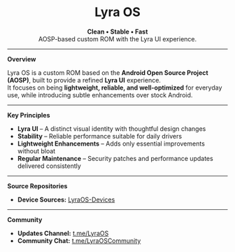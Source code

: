 <h1 align="center">Lyra OS</h1>

<p align="center">
  <strong>Clean • Stable • Fast</strong><br/>
  AOSP-based custom ROM with the Lyra UI experience.
</p>

---

**Overview**

Lyra OS is a custom ROM based on the **Android Open Source Project (AOSP)**, built to provide a refined **Lyra UI** experience.  
It focuses on being **lightweight, reliable, and well-optimized** for everyday use, while introducing subtle enhancements over stock Android.

---

**Key Principles**

- **Lyra UI** – A distinct visual identity with thoughtful design changes  
- **Stability** – Reliable performance suitable for daily drivers  
- **Lightweight Enhancements** – Adds only essential improvements without bloat  
- **Regular Maintenance** – Security patches and performance updates delivered consistently  

---

**Source Repositories**

- **Device Sources:** [LyraOS-Devices](https://github.com/LyraOS-Devices)

---

**Community**

- **Updates Channel:** [t.me/LyraOS](https://t.me/LyraOS)  
- **Community Chat:** [t.me/LyraOSCommunity](https://t.me/LyraOSCommunity)
